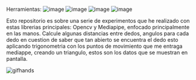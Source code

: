 
Herramientas:
![image](https://github.com/user-attachments/assets/12e3aa8a-4d5c-4f32-8e27-1e3cd02edf1d)
![image](https://github.com/user-attachments/assets/adccb22d-1163-4c1a-9ae2-0b6174a4df08) ![image](https://github.com/user-attachments/assets/f4a5dfc8-ca55-4838-870e-a1e44173ab3c) ![image](https://github.com/user-attachments/assets/1e43db4e-6ee7-42f6-9686-458d7713820a)


Esto repositorio es sobre una serie de experimentos que he realizado con estas librerias principales: Opencv y Mediapipe, enfocado principalmente en las manos.
Calcule algunas distancias entre dedos, angulos para cada dedo en cuestion de saber que tan abierto se encuentra el dedo esto aplicando trigonometria con los puntos 
de movimiento que me entraga mediappe, creando un triangulo, estos son los datos que se muestran en pantalla.

![gifhands](https://github.com/user-attachments/assets/026bd074-a1bf-4fde-8dbe-4a710bbcecd9)
